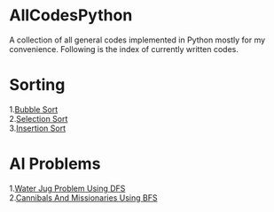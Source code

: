 # AllCodesPython
A collection of all general codes implemented in Python mostly for my convenience. 
Following is the index of currently written codes. 

# Sorting
1.[Bubble Sort](Sorting/BubbleSort.py)\
2.[Selection Sort](Sorting/SelectionSort.py)\
3.[Insertion Sort](Sorting/InsertionSort.py)

# AI Problems
1.[Water Jug Problem Using DFS](https://github.com/Sudhanva1999/WaterJug_Problem_Python-/blob/master/Water_Jug_PythonMy.py)\
2.[Cannibals And Missionaries Using BFS](https://github.com/Sudhanva1999/CannibalsAndMissionaries_Python-/blob/master/Missionaries%20and%20Cannibals%20Python.py)


